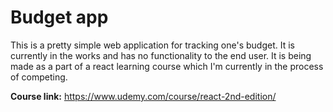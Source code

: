 # Budget app

This is a pretty simple web application for tracking one's budget. It is currently in the works and has no functionality to the end user.
It is being made as a part of a react learning course which I'm currently in the process of competing.

**Course link:** https://www.udemy.com/course/react-2nd-edition/
